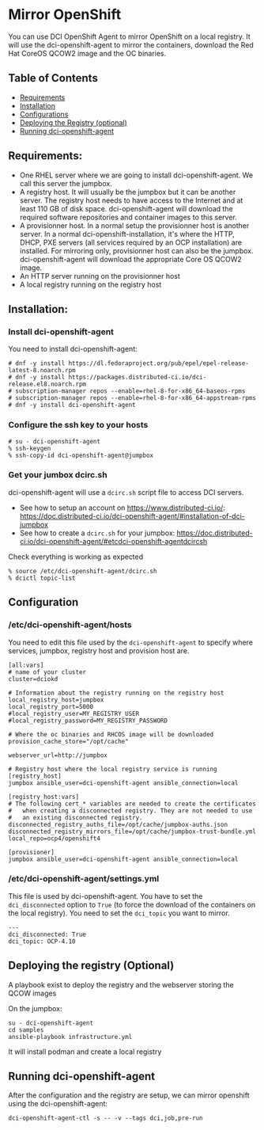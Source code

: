 # Mirror OpenShift

You can use DCI OpenShift Agent to mirror OpenShift on a local registry.
It will use the dci-openshift-agent to mirror the containers, download the Red Hat CoreOS QCOW2 image and the OC binaries.

## Table of Contents

- [Requirements](#requirements)
- [Installation](#installation)
- [Configurations](#configurations)
- [Deploying the Registry (optional)](<#deploying-the-registry-(optional)>)
- [Running dci-openshift-agent](#running-dci-openshift-agent)

## Requirements:

- One RHEL server where we are going to install dci-openshift-agent. We call this server the jumpbox.
- A registry host. It will usually be the jumpbox but it can be another server.
  The registry host needs to have access to the Internet and at least 110 GB of disk space.
  dci-openshift-agent will download the required software repositories and container images to this server.
- A provisionner host. In a normal setup the provisionner host is another server.
  In a normal dci-openshift-installation, it's where the HTTP, DHCP, PXE servers (all services required by an OCP installation) are installed.
  For mirroring only, provisionner host can also be the jumpbox. dci-openshift-agent will download the appropriate Core OS QCOW2 image.
- An HTTP server running on the provisionner host
- A local registry running on the registry host

## Installation:

### Install dci-openshift-agent

You need to install dci-openshift-agent:

```
# dnf -y install https://dl.fedoraproject.org/pub/epel/epel-release-latest-8.noarch.rpm
# dnf -y install https://packages.distributed-ci.io/dci-release.el8.noarch.rpm
# subscription-manager repos --enable=rhel-8-for-x86_64-baseos-rpms
# subscription-manager repos --enable=rhel-8-for-x86_64-appstream-rpms
# dnf -y install dci-openshift-agent
```

### Configure the ssh key to your hosts

```
# su - dci-openshift-agent
% ssh-keygen
% ssh-copy-id dci-openshift-agent@jumpbox
```

### Get your jumbox dcirc.sh

dci-openshift-agent will use a `dcirc.sh` script file to access DCI servers.

- See how to setup an account on https://www.distributed-ci.io/: https://doc.distributed-ci.io/dci-openshift-agent/#installation-of-dci-jumpbox
- See how to create a `dcirc.sh` for your jumpbox: https://doc.distributed-ci.io/dci-openshift-agent/#etcdci-openshift-agentdcircsh

Check everything is working as expected

```
% source /etc/dci-openshift-agent/dcirc.sh
% dcictl topic-list
```

## Configuration

### /etc/dci-openshift-agent/hosts

You need to edit this file used by the `dci-openshift-agent` to specify where services, jumpbox, registry host and provision host are.

```
[all:vars]
# name of your cluster
cluster=dciokd

# Information about the registry running on the registry host
local_registry_host=jumpbox
local_registry_port=5000
#local_registry_user=MY_REGISTRY_USER
#local_registry_password=MY_REGISTRY_PASSWORD

# Where the oc binaries and RHCOS image will be downloaded
provision_cache_store="/opt/cache"

webserver_url=http://jumpbox

# Registry host where the local registry service is running
[registry_host]
jumpbox ansible_user=dci-openshift-agent ansible_connection=local

[registry_host:vars]
# The following cert_* variables are needed to create the certificates
#   when creating a disconnected registry. They are not needed to use
#   an existing disconnected registry.
disconnected_registry_auths_file=/opt/cache/jumpbox-auths.json
disconnected_registry_mirrors_file=/opt/cache/jumpbox-trust-bundle.yml
local_repo=ocp4/openshift4

[provisioner]
jumpbox ansible_user=dci-openshift-agent ansible_connection=local
```

### /etc/dci-openshift-agent/settings.yml

This file is used by dci-openshift-agent. You have to set the `dci_disconnected` option to `True` (to force the download of the containers on the local registry).
You need to set the `dci_topic` you want to mirror.

```
---
dci_disconnected: True
dci_topic: OCP-4.10
```

## Deploying the registry (Optional)

A playbook exist to deploy the registry and the webserver storing the QCOW images

On the jumpbox:

```
su - dci-openshift-agent
cd samples
ansible-playbook infrastructure.yml
```

It will install podman and create a local registry

## Running dci-openshift-agent

After the configuration and the registry are setup, we can mirror openshift using the dci-openshift-agent:

```
dci-openshift-agent-ctl -s -- -v --tags dci,job,pre-run
```
